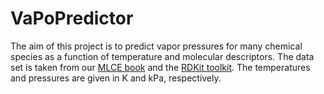 # VaPoPredictor

The aim of this project is to predict vapor pressures for many chemical species as a function of temperature and molecular descriptors. 
The data set is taken from our [MLCE book](https://edgarsmdn.github.io/MLCE_book/04_DNN_VLE.html) and the [RDKit toolkit](https://www.rdkit.org/docs/source/rdkit.html). 
The temperatures and pressures are given in K and kPa, respectively.
